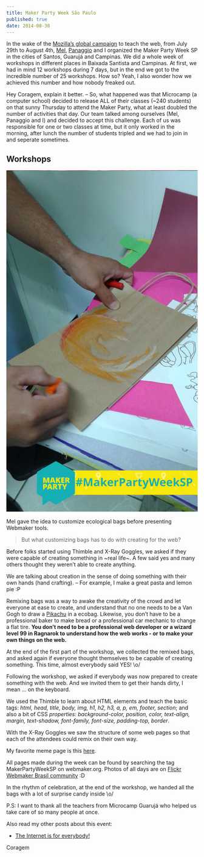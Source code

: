 ```yaml
---
title: Maker Party Week São Paulo
published: true
date: 2014-08-30
---
```

In the wake of the [Mozilla’s global campaign](https://learning.mozilla.org/en-US/events) to teach the web, from July 29th to August 4th, [Mel](https://twitter.com/mel__), [Panaggio](https://twitter.com/panaggio) and I organized the Maker Party Week SP in the cities of Santos, Guarujá and Campinas.
We did a whole week of workshops in different places in Baixada Santista and Campinas. At first, we had in mind 12 workshops during 7 days, but in the end we got to the incredible number of 25 workshops. How so? Yeah, I also wonder how we achieved this number and how nobody freaked out.

Hey Coragem, explain it better. – So, what happened was that Microcamp (a computer school) decided to release ALL of their classes (~240 students) on that sunny Thursday to attend the Maker Party, what at least doubled the number of activities that day. Our team talked among ourselves (Mel, Panaggio and I) and decided to accept this challenge. Each of us was responsible for one or two classes at time, but it only worked in the morning, after lunch the number of students tripled and we had to join in and seperate sometimes.

## Workshops

![Logo do Firefox sendo desenhado numa ecobag :D](https://raw.githubusercontent.com/Coragem/blog/gh-pages/_posts/img/makerpartyweeksp/firefox-ecobag.jpg)

Mel gave the idea to customize ecological bags before presenting Webmaker tools.
 
> But what customizing bags  has to do with creating  for the web?

Before folks started using Thimble and X-Ray Goggles, we asked if they were capable of creating something in ~real life~. A few said yes and many others thought they weren’t able to create anything.

We are talking about creation in the sense of doing something with their own hands (hand crafting). – For example, I make a great pasta and lemon pie :P

Remixing bags was a way to awake the creativity of the crowd and let everyone at ease to create, and understand that no one needs to be a Van Gogh to draw a [Pikachu](https://www.flickr.com/photos/webmakerbrasil/14844080265/) in a ecobag. Likewise, you don’t have to be a professional baker to make bread or a professional car mechanic to change a flat tire. **You don’t need to be a professional web developer or a wizard level 99 in Ragnarok to understand how the web works - or to make your own things on the web.**

At the end of the first part of the workshop, we collected the remixed bags, and asked again if everyone thought themselves to be capable of creating something. This time, almost everybody said YES! \o/

Following the workshop, we asked if everybody was now prepared to create something with the web. And we invited them to get their hands dirty, I mean … on the keyboard.

We used the Thimble to learn about HTML elements and teach the basic tags: _html, head, title, body, img, h1, h2, h3, a, p, em, footer, section_; and also a bit of CSS _properties: background-color, position, color, text-align, margin, text-shadow, font-family, font-size, padding-top, border_.

With the X-Ray Goggles we saw the structure of some web pages so that each of the attendees could remix on their own way.

My favorite meme page is this [here](https://coragem.makes.org/thimble/LTQzNTQyMDkyOA==/meme-maker-coragem).

All pages made during the week can be found by searching the tag MakerPartyWeekSP on webmaker.org.
Photos of all days are on [Flickr Webmaker Brasil community](https://www.flickr.com/photos/webmakerbrasil) :D

In the rhythm of celebration, at the end of the workshop, we handed all the bags with a lot of surprise candy inside \o/

P.S: I want to thank all the teachers from Microcamp Guarujá who helped us take care of so many people at once.

Also read my other posts about this event:

- [The Internet is for everybody!](https://coragem.github.io/blog/the-internet-is-for-everybody/)

Coragem
